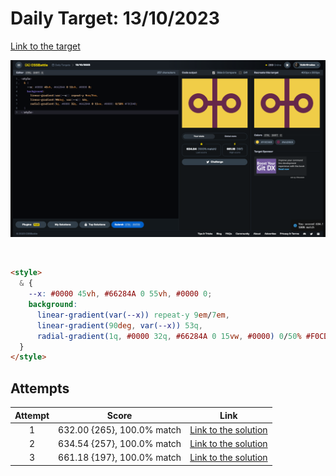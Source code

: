 # Daily Target: 13/10/2023

[Link to the target](https://cssbattle.dev/play/eYBvFsoOkO05vlQ5M9pJ)

![img](../images/target-solution/daily-target_2023-10-13.png)

<br>

```html
<style>
  & {
    --x: #0000 45vh, #66284A 0 55vh, #0000 0;
    background:
      linear-gradient(var(--x)) repeat-y 9em/7em,
      linear-gradient(90deg, var(--x)) 53q,
      radial-gradient(1q, #0000 32q, #66284A 0 15vw, #0000) 0/50% #F0CD48;
  }
</style>
```

## Attempts
| Attempt | Score | Link |
|:-:|:-:|:-:|
| 1 | 632.00 {265}, 100.0% match | [Link to the solution](../html/daily-target_2023-10-13_attempt-01.html) |
| 2 | 634.54 {257}, 100.0% match | [Link to the solution](../html/daily-target_2023-10-13_attempt-02.html) |
| 3 | 661.18 {197}, 100.0% match | [Link to the solution](../html/daily-target_2023-10-13_attempt-03.html) |